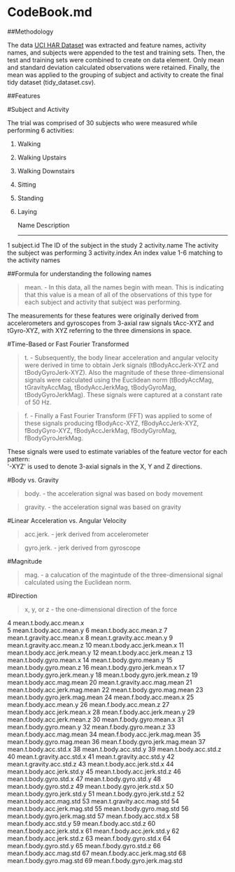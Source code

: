 CodeBook.md
========================================================

##Methodology

The data [UCI HAR Dataset](https://d396qusza40orc.cloudfront.net/getdata%2Fprojectfiles%2FUCI%20HAR%20Dataset.zip) was extracted and feature names, activity names, and subjects were appended to the
test and training sets.  Then, the test and training sets were combined to create on
data element.  Only mean and standard deviation calculated observations were retained.
Finally, the mean was applied to the grouping of subject and activity to create
the final tidy dataset (tidy_dataset.csv).

##Features

#Subject and Activity

The trial was comprised of 30 subjects who were measured while performing 6 activities:

1. Walking
2. Walking Upstairs
3. Walking Downstairs
4. Sitting
5. Standing
6. Laying

    Name                            Description
    ____________________________________________________________________________
1	subject.id                      The ID of the subject in the study
2	activity.name                   The activity the subject was performing
3	activity.index                  An index value 1-6 matching to the activity names

##Formula for understanding the following names

>mean. - In this data, all the names begin with mean. This is indicating that this value is a
mean of all of the observations of this type for each subject and activity that subject
was performing.

The measurements for these features were originally derived from accelerometers and
gyroscopes from 3-axial raw signals tAcc-XYZ and tGyro-XYZ, with XYZ referring to the
three dimensions in space.

#Time-Based or Fast Fourier Transformed

>t. - Subsequently, the body linear acceleration and angular velocity were derived in time to obtain Jerk signals (tBodyAccJerk-XYZ and tBodyGyroJerk-XYZ). Also the magnitude of these three-dimensional signals were calculated using the Euclidean norm (tBodyAccMag, tGravityAccMag, tBodyAccJerkMag, tBodyGyroMag, tBodyGyroJerkMag). These 
signals were captured at a constant rate of 50 Hz.

>f. - Finally a Fast Fourier Transform (FFT) was applied to some of these signals producing fBodyAcc-XYZ, fBodyAccJerk-XYZ, fBodyGyro-XYZ, fBodyAccJerkMag, fBodyGyroMag, fBodyGyroJerkMag.

These signals were used to estimate variables of the feature vector for each pattern:  
'-XYZ' is used to denote 3-axial signals in the X, Y and Z directions.

#Body vs. Gravity

>body. - the acceleration signal was based on body movement

>gravity. - the acceleration signal was based on gravity

#Linear Acceleration vs. Angular Velocity

>acc.jerk. - jerk derived from accelerometer

>gyro.jerk. - jerk derived from gyroscope

#Magnitude

>mag. - a calucation of the magintude of the three-dimensional signal calculated using the Euclidean norm.

#Direction

>x, y, or z - the one-dimensional direction of the force


4	mean.t.body.acc.mean.x          
5	mean.t.body.acc.mean.y
6	mean.t.body.acc.mean.z
7	mean.t.gravity.acc.mean.x
8	mean.t.gravity.acc.mean.y
9	mean.t.gravity.acc.mean.z
10	mean.t.body.acc.jerk.mean.x
11	mean.t.body.acc.jerk.mean.y
12	mean.t.body.acc.jerk.mean.z
13	mean.t.body.gyro.mean.x
14	mean.t.body.gyro.mean.y
15	mean.t.body.gyro.mean.z
16	mean.t.body.gyro.jerk.mean.x
17	mean.t.body.gyro.jerk.mean.y
18	mean.t.body.gyro.jerk.mean.z
19	mean.t.body.acc.mag.mean
20	mean.t.gravity.acc.mag.mean
21	mean.t.body.acc.jerk.mag.mean
22	mean.t.body.gyro.mag.mean
23	mean.t.body.gyro.jerk.mag.mean
24	mean.f.body.acc.mean.x
25	mean.f.body.acc.mean.y
26	mean.f.body.acc.mean.z
27	mean.f.body.acc.jerk.mean.x
28	mean.f.body.acc.jerk.mean.y
29	mean.f.body.acc.jerk.mean.z
30	mean.f.body.gyro.mean.x
31	mean.f.body.gyro.mean.y
32	mean.f.body.gyro.mean.z
33	mean.f.body.acc.mag.mean
34	mean.f.body.acc.jerk.mag.mean
35	mean.f.body.gyro.mag.mean
36	mean.f.body.gyro.jerk.mag.mean
37	mean.t.body.acc.std.x
38	mean.t.body.acc.std.y
39	mean.t.body.acc.std.z
40	mean.t.gravity.acc.std.x
41	mean.t.gravity.acc.std.y
42	mean.t.gravity.acc.std.z
43	mean.t.body.acc.jerk.std.x
44	mean.t.body.acc.jerk.std.y
45	mean.t.body.acc.jerk.std.z
46	mean.t.body.gyro.std.x
47	mean.t.body.gyro.std.y
48	mean.t.body.gyro.std.z
49	mean.t.body.gyro.jerk.std.x
50	mean.t.body.gyro.jerk.std.y
51	mean.t.body.gyro.jerk.std.z
52	mean.t.body.acc.mag.std
53	mean.t.gravity.acc.mag.std
54	mean.t.body.acc.jerk.mag.std
55	mean.t.body.gyro.mag.std
56	mean.t.body.gyro.jerk.mag.std
57	mean.f.body.acc.std.x
58	mean.f.body.acc.std.y
59	mean.f.body.acc.std.z
60	mean.f.body.acc.jerk.std.x
61	mean.f.body.acc.jerk.std.y
62	mean.f.body.acc.jerk.std.z
63	mean.f.body.gyro.std.x
64	mean.f.body.gyro.std.y
65	mean.f.body.gyro.std.z
66	mean.f.body.acc.mag.std
67	mean.f.body.acc.jerk.mag.std
68	mean.f.body.gyro.mag.std
69	mean.f.body.gyro.jerk.mag.std